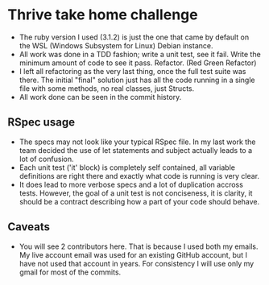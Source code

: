 # Thrive take home challenge

- The ruby version I used (3.1.2) is just the one that came by default on the WSL (Windows Subsystem for Linux) Debian instance.
- All work was done in a TDD fashion; write a unit test, see it fail. Write the minimum amount of code to see it pass. Refactor. (Red Green Refactor)
- I left all refactoring as the very last thing, once the full test suite was there. The initial "final" solution just has all the code running in a single file with some methods, no real classes, just Structs.
- All work done can be seen in the commit history.

## RSpec usage

- The specs may not look like your typical RSpec file. In my last work the team decided the use of let statements and subject actually leads to a lot of confusion.
- Each unit test ('it' block) is completely self contained, all variable definitions are right there and exactly what code is running is very clear.
- It does lead to more verbose specs and a lot of duplication accross tests. However, the goal of a unit test is not conciseness, it is clarity, it should be a contract describing how a part of your code should behave.

## Caveats

- You will see 2 contributors here. That is because I used both my emails. My live account email was used for an existing GitHub account, but I have not used that account in years. For consistency I will use only my gmail for most of the commits.

